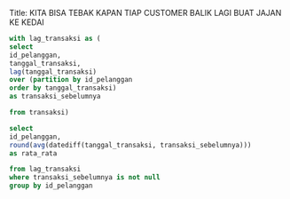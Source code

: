 Title:
KITA BISA TEBAK KAPAN TIAP CUSTOMER BALIK LAGI BUAT JAJAN KE KEDAI

```sql
with lag_transaksi as (
select
id_pelanggan,
tanggal_transaksi,
lag(tanggal_transaksi)
over (partition by id_pelanggan
order by tanggal_transaksi)
as transaksi_sebelumnya

from transaksi)

select
id_pelanggan,
round(avg(datediff(tanggal_transaksi, transaksi_sebelumnya)))
as rata_rata

from lag_transaksi
where transaksi_sebelumnya is not null
group by id_pelanggan
```